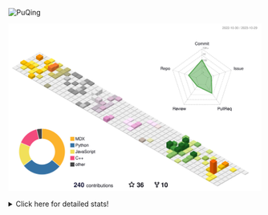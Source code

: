 ![PuQing](https://user-images.githubusercontent.com/27223114/171565019-9a56fae6-b08b-421f-99db-7e830da42371.png)

![](./profile-3d-contrib/profile-season-animate.svg)

<details>
<summary>Click here for detailed stats!</summary>

<!--START_SECTION:waka-->
![Lines of code](https://img.shields.io/badge/From%20Hello%20World%20I%27ve%20Written-843.4%20thousand%20lines%20of%20code-blue)

**🐱 My GitHub Data** 

> 📦 258.6 kB Used in GitHub's Storage 
 > 
> 🏆 200 Contributions in the Year 2023
 > 
> 🚫 Not Opted to Hire
 > 
> 📜 34 Public Repositories 
 > 
> 🔑 27 Private Repositories 
 > 
**I'm an Early 🐤** 

```text
🌞 Morning                498 commits         ████░░░░░░░░░░░░░░░░░░░░░   15.28 % 
🌆 Daytime                1628 commits        ████████████░░░░░░░░░░░░░   49.94 % 
🌃 Evening                307 commits         ██░░░░░░░░░░░░░░░░░░░░░░░   09.42 % 
🌙 Night                  827 commits         ██████░░░░░░░░░░░░░░░░░░░   25.37 % 
```


📊 **This Week I Spent My Time On** 

```text
💬 Programming Languages: 
Python                   5 hrs 3 mins        ████████████████░░░░░░░░░   65.40 % 
Jupyter Notebook         1 hr 27 mins        █████░░░░░░░░░░░░░░░░░░░░   18.93 % 
Other                    27 mins             █░░░░░░░░░░░░░░░░░░░░░░░░   05.87 % 
Markdown                 25 mins             █░░░░░░░░░░░░░░░░░░░░░░░░   05.51 % 
YAML                     8 mins              ░░░░░░░░░░░░░░░░░░░░░░░░░   01.75 % 

🔥 Editors: 
VS Code                  7 hrs 18 mins       ████████████████████████░   94.49 % 
Obsidian                 25 mins             █░░░░░░░░░░░░░░░░░░░░░░░░   05.51 % 

💻 Operating System: 
Linux                    6 hrs 41 mins       ██████████████████████░░░   86.58 % 
WSL                      36 mins             ██░░░░░░░░░░░░░░░░░░░░░░░   07.91 % 
Windows                  25 mins             █░░░░░░░░░░░░░░░░░░░░░░░░   05.51 % 
```


<!--END_SECTION:waka-->
</details>
